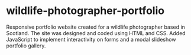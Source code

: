 # wildlife-photographer-portfolio
Responsive portfolio website created for a wildlife photographer based in Scotland. The site was designed and coded using HTML and CSS. Added JavaScript to implement interactivity on forms and a modal slideshow portfolio gallery.
